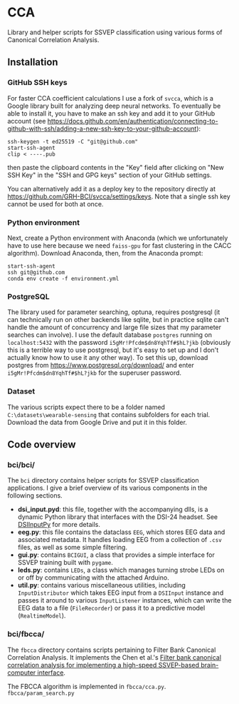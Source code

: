 # CCA

Library and helper scripts for SSVEP classification using various forms of Canonical Correlation Analysis.

## Installation

### GitHub SSH keys

For faster CCA coefficient calculations I use a fork of `svcca`, which is a Google library built for analyzing deep neural networks.
To eventually be able to install it, you have to make an ssh key and add it to your GitHub account (see https://docs.github.com/en/authentication/connecting-to-github-with-ssh/adding-a-new-ssh-key-to-your-github-account):

    ssh-keygen -t ed25519 -C "git@github.com"
    start-ssh-agent
    clip < ----.pub

then paste the clipboard contents in the "Key" field after clicking on "New SSH Key" in the "SSH and GPG keys" section of your GitHub  settings.

You can alternatively add it as a deploy key to the repository directly at https://github.com/GRH-BCI/svcca/settings/keys.
Note that a single ssh key cannot be used for both at once.

### Python environment

Next, create a Python environment with Anaconda (which we unfortunately have to use here because we need `faiss-gpu` for fast clustering in the CACC algorithm).
Download Anaconda, then, from the Anaconda prompt:

    start-ssh-agent
    ssh git@github.com
    conda env create -f environment.yml


### PostgreSQL

The library used for parameter searching, optuna, requires postgresql (it can technically run on other backends like sqlite, but in practice sqlite can't handle the amount of concurrency and large file sizes that my parameter searches can involve).
I use the default database `postgres` running on `localhost:5432` with the password `i5gMr!Pfcdm$dn8YqhTf#$hL?jkb` (obviously this is a terrible way to use postgresql, but it's easy to set up and I don't actually know how to use it any other way).
To set this up, download postgres from https://www.postgresql.org/download/ and enter `i5gMr!Pfcdm$dn8YqhTf#$hL?jkb` for the superuser password.

### Dataset

The various scripts expect there to be a folder named `C:\datasets\wearable-sensing` that contains subfolders for each trial.
Download the data from Google Drive and put it in this folder.

## Code overview

### bci/bci/

The `bci` directory contains helper scripts for SSVEP classification applications.
I give a brief overview of its various components in the following sections.

 * **dsi_input.pyd**: this file, together with the accompanying dlls, is a dynamic Python library that interfaces with the DSI-24 headset. See [DSIInputPy](https://github.com/GRH-BCI/DSIInputPy) for more details.
 * **eeg.py**: this file contains the dataclass `EEG`, which stores EEG data and associated metadata. It handles loading EEG from a collection of `.csv` files, as well as some simple filtering.
 * **gui.py**: contains `BCIGUI`, a class that provides a simple interface for SSVEP training built with `pygame`.
 * **leds.py**: contains `LEDs`, a class which manages turning strobe LEDs on or off by communicating with the attached Arduino.
 * **util.py**: contains various miscellaneous utilities, including `InputDistributor` which takes EEG input from a `DSIInput` instance and passes it around to various `InputListener` instances, which can write the EEG data to a file (`FileRecorder`) or pass it to a predictive model (`RealtimeModel`).

### bci/fbcca/

The `fbcca` directory contains scripts pertaining to Filter Bank Canonical Correlation Analysis.
It implements the Chen et al.'s [Filter bank canonical correlation analysis for implementing a high-speed SSVEP-based brain-computer interface](https://doi.org/10.1088/1741-2560/12/4/046008).

The FBCCA algorithm is implemented in `fbcca/cca.py`. `fbcca/param_search.py` 
